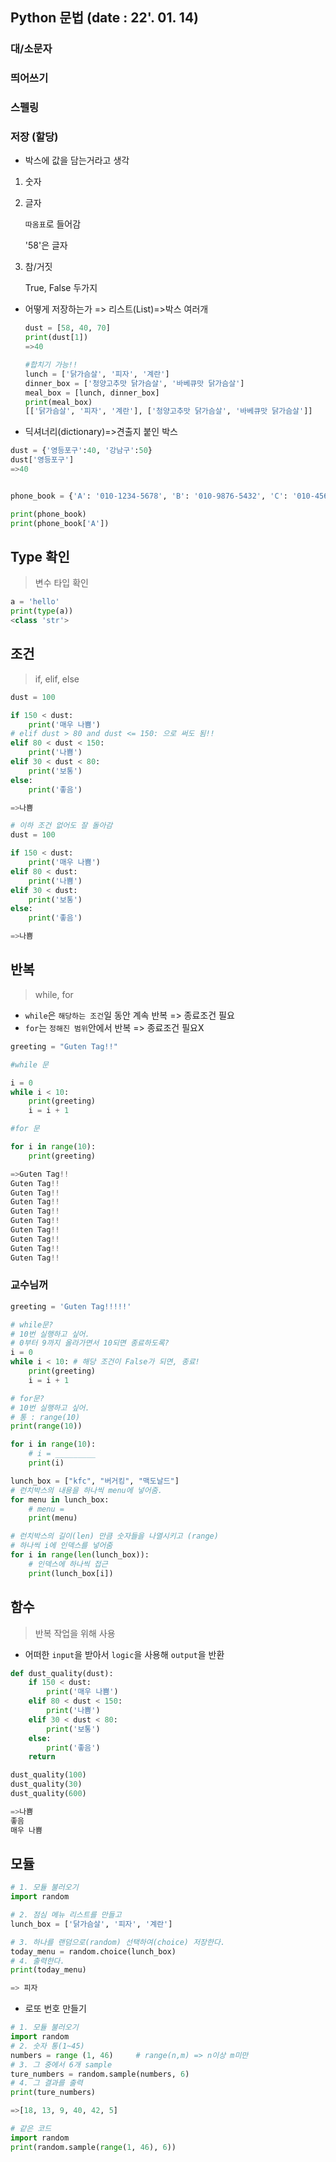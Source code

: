 ## Python 문법 (date : 22'. 01. 14)

### 대/소문자

### 띄어쓰기

### 스펠링



###  저장 (할당)

- 박스에 값을 담는거라고 생각

1. 숫자

2. 글자

   `따옴표`로 들어감

   '58'은 글자

3. 참/거짓

   True, False 두가지

- 어떻게 저장하는가 => 리스트(List)=>박스 여러개

  ```python
  dust = [58, 40, 70]
  print(dust[1])
  =>40
  
  #합치기 가능!!
  lunch = ['닭가슴살', '피자', '계란']
  dinner_box = ['청양고추맛 닭가슴살', '바베큐맛 닭가슴살']
  meal_box = [lunch, dinner_box]
  print(meal_box)
  [['닭가슴살', '피자', '계란'], ['청양고추맛 닭가슴살', '바베큐맛 닭가슴살']]
  ```

- 딕셔너리(dictionary)=>견출지 붙인 박스

```python
dust = {'영등포구':40, '강남구':50}
dust['영등포구']
=>40


phone_book = {'A': '010-1234-5678', 'B': '010-9876-5432', 'C': '010-4567-8901'}

print(phone_book)
print(phone_book['A'])
```



##  Type 확인

> 변수 타입 확인

```python
a = 'hello'
print(type(a))
<class 'str'>
```



## 조건

> if, elif, else

```python
dust = 100

if 150 < dust:
    print('매우 나쁨')
# elif dust > 80 and dust <= 150: 으로 써도 됨!!
elif 80 < dust < 150:
    print('나쁨')
elif 30 < dust < 80:
    print('보통')
else:
    print('좋음')

=>나쁨

# 이하 조건 없어도 잘 돌아감
dust = 100

if 150 < dust:
    print('매우 나쁨')
elif 80 < dust:
    print('나쁨')
elif 30 < dust:
    print('보통')
else:
    print('좋음')

=>나쁨
```



## 반복

> while, for

- `while`은 `해당하는 조건`일 동안 계속 반복 => 종료조건 필요
- `for`는 `정해진 범위`안에서 반복 => 종료조건 필요X

```python
greeting = "Guten Tag!!"

#while 문

i = 0
while i < 10:
    print(greeting)
    i = i + 1

#for 문

for i in range(10):
    print(greeting)

=>Guten Tag!!
Guten Tag!!
Guten Tag!!
Guten Tag!!
Guten Tag!!
Guten Tag!!
Guten Tag!!
Guten Tag!!
Guten Tag!!
Guten Tag!!
```

### 교수님꺼

```python
greeting = 'Guten Tag!!!!!'

# while문? 
# 10번 실행하고 싶어. 
# 0부터 9까지 올라가면서 10되면 종료하도록?
i = 0 
while i < 10: # 해당 조건이 False가 되면, 종료!
    print(greeting)
    i = i + 1

# for문? 
# 10번 실행하고 싶어.
# 통 : range(10)
print(range(10))

for i in range(10):
    # i = _________
    print(i)

lunch_box = ["kfc", "버거킹", "맥도날드"]
# 런치박스의 내용을 하나씩 menu에 넣어줌.
for menu in lunch_box:
    # menu = 
    print(menu)

# 런치박스의 길이(len) 만큼 숫자들을 나열시키고 (range)
# 하나씩 i에 인덱스를 넣어줌
for i in range(len(lunch_box)):
    # 인덱스에 하나씩 접근
    print(lunch_box[i])
```



## 함수

> 반복 작업을 위해 사용

- 어떠한 `input`을 받아서 `logic`을 사용해 `output`을 반환

```python
def dust_quality(dust):
    if 150 < dust:
        print('매우 나쁨')
    elif 80 < dust < 150:
        print('나쁨')
    elif 30 < dust < 80:
        print('보통')
    else:
        print('좋음')
    return

dust_quality(100)
dust_quality(30)
dust_quality(600)

=>나쁨
좋음     
매우 나쁨
```

## 모듈

```python
# 1. 모듈 불러오기
import random

# 2. 점심 메뉴 리스트를 만들고
lunch_box = ['닭가슴살', '피자', '계란']

# 3. 하나를 랜덤으로(random) 선택하여(choice) 저장한다.
today_menu = random.choice(lunch_box)
# 4. 출력한다.
print(today_menu)

=> 피자
```

- 로또 번호 만들기

```python
# 1. 모듈 불러오기
import random
# 2. 숫자 통(1~45)
numbers = range (1, 46)     # range(n,m) => n이상 m미만
# 3. 그 중에서 6개 sample
ture_numbers = random.sample(numbers, 6)
# 4. 그 결과를 출력
print(ture_numbers)

=>[18, 13, 9, 40, 42, 5]

# 같은 코드
import random
print(random.sample(range(1, 46), 6))
```

